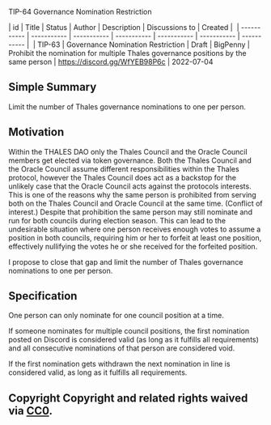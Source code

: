 TIP-64 Governance Nomination Restriction

| id | Title | Status | Author | Description | Discussions to | Created |
 | ----------- | ----------- | ----------- | ----------- | ----------- | ----------- | ----------- | 
| TIP-63 | Governance Nomination Restriction | Draft | BigPenny | Prohibit the nomination for multiple Thales governance positions by the same person | https://discord.gg/WfYEB98P6c | 2022-07-04

## Simple Summary
Limit the number of Thales governance nominations to one per person. 

## Motivation
Within the THALES DAO only the Thales Council and the Oracle Council members get elected via token governance. Both the Thales Council and the Oracle Council assume different responsibilities within the Thales protocol, however the Thales Council does act as a backstop for the unlikely case that the Oracle Council acts against the protocols interests. This is one of the reasons why the same person is prohibited from serving both on the Thales Council and Oracle Council at the same time. (Conflict of interest.) Despite that prohibition the same person may still nominate and run for both councils during election season. This can lead to the undesirable situation where one person receives enough votes to assume a position in both councils, requiring him or her to forfeit at least one position, effectively nullifying the votes he or she received for the forfeited position.

I propose to close that gap and limit the number of Thales governance nominations to one per person. 

## Specification
One person can only nominate for one council position at a time.

If someone nominates for multiple council positions, the first nomination posted on Discord is considered valid (as long as it fulfills all requirements) and all consecutive nominations of that person are considered void.

If the first nomination gets withdrawn the next nomination in line is considered valid, as long as it fulfills all requirements.

## Copyright Copyright and related rights waived via [CC0](https://creativecommons.org/publicdomain/zero/1.0/).

